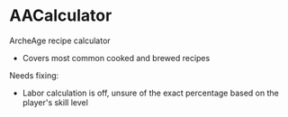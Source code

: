 # AACalculator

ArcheAge recipe calculator
- Covers most common cooked and brewed recipes

Needs fixing:
- Labor calculation is off, unsure of the exact percentage based on the player's skill level
